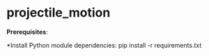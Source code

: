 # projectile_motion

**Prerequisites**:

*Install Python module dependencies: pip install -r requirements.txt

